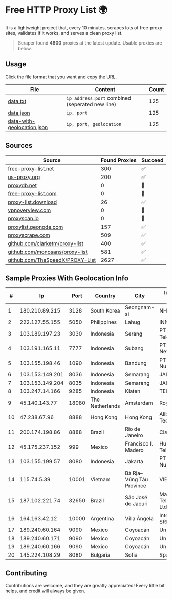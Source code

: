 
# Free HTTP Proxy List 🌍

It is a lightweight project that, every 10 minutes, scrapes lots of free-proxy sites, validates if it works, and serves a clean proxy list.


> Scraper found **4800** proxies at the latest update. Usable proxies are below.

## Usage

Click the file format that you want and copy the URL.


|File|Content|Count|
|----|-------|-----|
|[data.txt](https://raw.githubusercontent.com/themiralay/Proxy-List-World/master/data.txt)|`ip_address:port` combined (seperated new line)|125|
|[data.json](https://raw.githubusercontent.com/themiralay/Proxy-List-World/master/data.json)|`ip, port`|125|
|[data-with-geolocation.json](https://raw.githubusercontent.com/themiralay/Proxy-List-World/master/data-with-geolocation.json)|`ip, port, geolocation`|125|

## Sources

|Source|Found Proxies|Succeed|
|------|-------------|-------|
|[free-proxy-list.net](https://free-proxy-list.net)|300|✅|
|[us-proxy.org](https://www.us-proxy.org)|200|✅|
|[proxydb.net](http://proxydb.net)|0|🚫|
|[free-proxy-list.com](https://free-proxy-list.com/?page=&port=&type%5B%5D=http&type%5B%5D=https&up_time=0&search=Search)|0|🚫|
|[proxy-list.download](https://www.proxy-list.download/HTTP)|26|✅|
|[vpnoverview.com](https://vpnoverview.com/privacy/anonymous-browsing/free-proxy-servers)|0|🚫|
|[proxyscan.io](https://www.proxyscan.io)|0|🚫|
|[proxylist.geonode.com](https://proxylist.geonode.com/api/proxy-list?limit=300&page=1&sort_by=lastChecked&sort_type=desc&protocols=http,https)|157|✅|
|[proxyscrape.com](https://api.proxyscrape.com/v2/?request=displayproxies&protocol=http&timeout=10000&country=all&ssl=all&anonymity=all)|509|✅|
|[github.com/clarketm/proxy-list](https://raw.githubusercontent.com/clarketm/proxy-list/master/proxy-list-raw.txt)|400|✅|
|[github.com/monosans/proxy-list](https://raw.githubusercontent.com/monosans/proxy-list/main/proxies/http.txt)|581|✅|
|[github.com/TheSpeedX/PROXY-List](https://raw.githubusercontent.com/TheSpeedX/PROXY-List/master/http.txt)|2627|✅|


## Sample Proxies With Geolocation Info

|#|Ip|Port|Country|City|Internet Service Provider|
|-|--|----|-------|----|-------------------------|
|1|180.210.89.215|3128|South Korea|Seongnam-si|NHNCLOUD|
|2|222.127.55.155|5050|Philippines|Lahug|INNOVE|
|3|103.189.197.23|3030|Indonesia|Serang|PT Graha Sumber Teknologi|
|4|103.191.165.11|7777|Indonesia|Subang|PT Sakti Wijaya Network|
|5|103.155.198.46|1090|Indonesia|Bandung|PT Lintas Jaringan Nusantara|
|6|103.153.149.201|8036|Indonesia|Semarang|JARINGANKU|
|7|103.153.149.204|8035|Indonesia|Semarang|JARINGANKU|
|8|103.247.14.166|9285|Indonesia|Klaten|TERABIT|
|9|45.140.143.77|18080|The Netherlands|Amsterdam|RoyaleHosting BV|
|10|47.238.67.96|8888|Hong Kong|Hong Kong|Alibaba (US) Technology Co., Ltd.|
|11|200.174.198.86|8888|Brazil|Rio de Janeiro|Claro S.A|
|12|45.175.237.152|999|Mexico|Francisco I. Madero|Hulux Telecomunicaciones|
|13|103.155.199.57|8080|Indonesia|Jakarta|PT Lintas Jaringan Nusantara|
|14|115.74.5.39|10001|Vietnam|Bà Rịa–Vũng Tàu Province|VIETELxdsl|
|15|187.102.221.74|32650|Brazil|São José do Jacuri|Masternet Telecomunicacao Ltda|
|16|164.163.42.12|10000|Argentina|Villa Ángela|Interret Villa Angela SRL|
|17|189.240.60.164|9090|Mexico|Coyoacán|Uninet S.A. de C.V.|
|18|189.240.60.171|9090|Mexico|Coyoacán|Uninet S.A. de C.V.|
|19|189.240.60.166|9090|Mexico|Coyoacán|Uninet S.A. de C.V.|
|20|145.224.108.29|8080|Bulgaria|Sofia|SpaceX Starlink|



## Contributing

Contributions are welcome, and they are greatly appreciated! Every
little bit helps, and credit will always be given.

